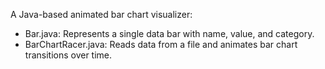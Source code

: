 A Java-based animated bar chart visualizer:
- Bar.java: Represents a single data bar with name, value, and category.
- BarChartRacer.java: Reads data from a file and animates bar chart transitions over time.
